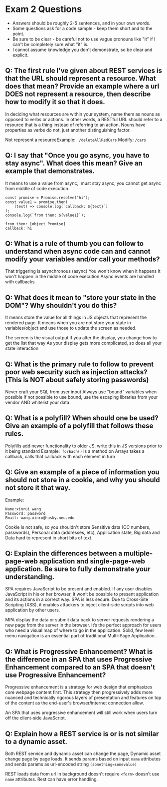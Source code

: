 # Exam 2 Questions

* Answers should be roughly 2-5 sentences, and in your own words.  
* Some questions ask for a code sample - keep them short and to the point.
* Be sure to be clear - be careful not to use vague pronouns like "it" if I can't be completely sure what "it" is.
* I cannot assume knowledge you don't demonstrate, so be clear and explicit.

## Q: The first rule I've given about REST services is that the URL should represent a resource.  What does that mean?  Provide an example where a url DOES not represent a resource, then describe how to modify it so that it does.

In deciding what resources are within your system, name them as nouns as opposed to verbs or actions. In other words, a RESTful URL should refer to a resource that is a thing instead of referring to an action. Nouns have properties as verbs do not, just another distinguishing factor.

Not represent a resourceExample: ` /deleteAllRedCars`
Modify:  `/cars`


## Q: I say that "Once you go async, you have to stay async".  What does this mean?  Give an example that demonstrates.

It means to use a value from async,  must stay async, you cannot get async from middle of code execution.
```
const promise = Promise.resolve("hi"); 
const value1 = promise.then(    
	(text) => console.log(`callback: ${text}`)  
); 
console.log(`from then: ${value1}`); 
```
```
from then: [object Promise] 
callback: hi 
```

## Q: What is a rule of thumb you can follow to understand when async code can and cannot modify your variables and/or call your methods?

That triggering is asynchronous (async) You won't know when it happens It won't happen in the middle of code execution 
Async events are handled with callbacks 

## Q: What does it mean to "store your state in the DOM"?  Why shouldn't you do this?

It means store the value for all things in  JS objects that represent the rendered page.  It means when you are not store your state in variables/object and use those to update the screen as needed.

The screen is the visual output if you alter the display, you change how to get the list that way As your display gets more complicated, so does all your state interaction


## Q: What is the primary rule to follow to prevent poor web security such as injection attacks?  (This is NOT about safely storing passwords)

Never craft your SQL from user input Always use "bound" variables when possible If not possible to use bound, use the escaping libraries from your vendor AND whitelist your data


## Q: What is a polyfill?  When should one be used?  Give an example of a polyfill that follows these rules.

Polyfills add newer functionality to older JS.
write this in JS versions prior to it being standard
Example:` forEach()` is a method on Arrays takes a callback, calls that callback with each element in turn 

## Q: Give an example of a piece of information you should not store in a cookie, and why you should not store it that way.

Example:
```
Name:xinrui wang
Password: password
Email: wang.xinru@husky.neu.edu
```
Cookie is not safe, so you shouldn't store Sensitive data (CC numbers, passwords), Personal data (addresses, etc), Application state, Big data and Data hard to represent in short bits of text.


## Q: Explain the differences between a multiple-page-web application and single-page-web application.  Be sure to fully demonstrate your understanding.

SPA requires JavaScript to be present and enabled. If any user disables JavaScript in his or her browser, it won’t be possible to present application and its actions in a correct way.
SPA is less secure. Due to Cross-Site Scripting (XSS), it enables attackers to inject client-side scripts into web application by other users.

MPA display the data or submit data back to server requests rendering a new page from the server in the browser.
It’s the perfect approach for users who need a visual map of where to go in the application. Solid, few level menu navigation is an essential part of traditional Multi-Page Application.


## Q: What is Progressive Enhancement?  What is the difference in an SPA that uses Progressive Enhancement compared to an SPA that doesn't use Progressive Enhancement?

Progressive enhancement is a strategy for web design that emphasizes core webpage content first. This strategy then progressively adds more nuanced and technically rigorous layers of presentation and features on top of the content as the end-user's browser/internet connection allow.

An SPA that uses progressive enhancement will still work when users turn off the client-side JavaScript.

## Q: Explain how a  REST service is or is not similar to a dynamic asset.

Both REST service and dynamic asset can change the page, 
Dynamic asset change page by page loads. It sends params based on input `name` attributes and sends params as url-encoded string `(something=somevalue)`

REST loads data from url in background doesn't require `<form>` doesn't use `name` attributes. Rest can have error handling.


